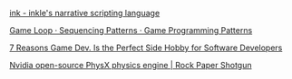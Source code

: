 [ink - inkle's narrative scripting language](https://www.inklestudios.com/ink/)

[Game Loop · Sequencing Patterns · Game Programming Patterns](http://gameprogrammingpatterns.com/game-loop.html)

[7 Reasons Game Dev. Is the Perfect Side Hobby for Software Developers](https://spin.atomicobject.com/2018/10/12/game-dev-side-hobby/)

[Nvidia open-source PhysX physics engine | Rock Paper Shotgun](https://www.rockpapershotgun.com/2018/12/04/nvidia-open-source-physx)
